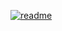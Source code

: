 <a href="https://ibb.co/g92LQCC"><img src="https://i.ibb.co/jfNPqFF/readme.png" alt="readme" border="0" /></a>
